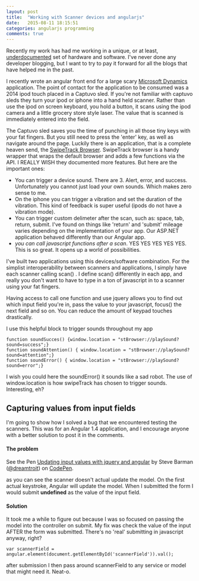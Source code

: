 ```yaml
---
layout: post
title:  "Working with Scanner devices and angularjs"
date:   2015-08-11 18:15:51
categories: angularjs programming
comments: true
---
```


Recently my work has had me working in a unique, or at least, [underdocumented][swiperepo] set of hardware and software. I've never done any developer blogging, but I want to try to pay it forward for all the blogs that have helped me in the past. 

I recently wrote an angular front end for a large scary [Microsoft Dynamics][dynamics] application. The point of contact for the application to be consumed was a 2014 ipod touch placed in a Captuvo sled. If you're not familiar with captuvo sleds they turn your ipod or iphone into a hand held scanner. Rather than use the ipod on screen keyboard, you hold a button, it scans using the ipod camera and a little grocery store style laser. The value that is scanned is immediately entered into the field. 

The Captuvo sled saves you the time of punching in all those tiny keys with your fat fingers. But you still need to press the 'enter' key, as well as navigate around the page. Luckily there is an application, that is a complete heaven send, the [SwipeTrack Browser][swipetrack]. SwipeTrack browser is a handy wrapper that wraps the default browser and adds a few functions via the API. I REALLY WISH they documented more features. But here are the important ones:

* You can trigger a device sound. There are 3. Alert, error, and success. Unfortunately you cannot just load your own sounds. Which makes zero sense to me. 
* On the iphone you can trigger a vibration and set the duration of the vibration. This kind of feedback is super useful (ipods do not have a vibration mode).
* You can trigger custom delimeter after the scan, such as: space, tab, return, submit. I've found on things like 'return' and 'submit' mileage varies depending on the implementation of your app. Our ASP.NET application behaved differently than our Angular app.
* *you can call javascript functions after a scan*. YES YES YES YES YES. This is so great. It opens up a world of possibilities.

I've built two applications using this devices/software combination. For the simplist interoperability between scanners and applications, I simply have each scanner calling scan() . I define scan() differently in each app, and really you don't want to have to type in a ton of javascript in to a scanner using your fat fingers. 

Having access to call one function and use jquery allows you to find out which input field you're in, pass the value to your javascript, focus() the next field and so on. You can reduce the amount of keypad touches drastically. 

I use this helpful block to trigger sounds throughout my app 

```
function soundSucces() {window.location = "stBrowser://playSound?sound=success";}
function soundAttention() { window.location = "stBrowser://playSound?sound=attention";}
function soundError() { window.location = "stBrowser://playSound?sound=error";}
```

I wish you could here the soundError() it sounds like a sad robot. The use of window.location is how swipeTrack has chosen to trigger sounds. Interesting, eh?

## Capturing values from input fields

I'm going to show how I solved a bug that we encountered testing the scanners. This was for an Angular 1.4 application, and I encourage anyone with a better solution to post it in the comments. 

#### The problem

<p data-height="268" data-theme-id="0" data-slug-hash="rVRggj" data-default-tab="result" data-user="dreamtroit" class='codepen'>See the Pen <a href='http://codepen.io/dreamtroit/pen/rVRggj/'>Updating input values with jquery and angular</a> by Steve Barman (<a href='http://codepen.io/dreamtroit'>@dreamtroit</a>) on <a href='http://codepen.io'>CodePen</a>.</p>
<script async src="//assets.codepen.io/assets/embed/ei.js"></script>

as you can see the scanner doesn't actual update the model. On the first actual keystroke, Angular will update the model. When I submitted the form I would submit **undefined** as the value of the input field. 

#### Solution

It took me a while to figure out because I was so focused on passing the model into the controller on submit. My fix was check the value of the input AFTER the form was submitted. There's no 'real' submitting in javascript anyway, right? 

```
var scannerField =  angular.element(document.getElementById('scannerField')).val();
```

after submission I then pass around scannerField to any service or model that might need it. Neat-o.



[swiperepo]: https://github.com/swipetrack-solutions/swipetrack-browser-api
[dynamics]: http://www.microsoft.com/en-us/dynamics/default.aspx
[swipetrack]: http://www.swipetrack.com/swipetrack-browser/